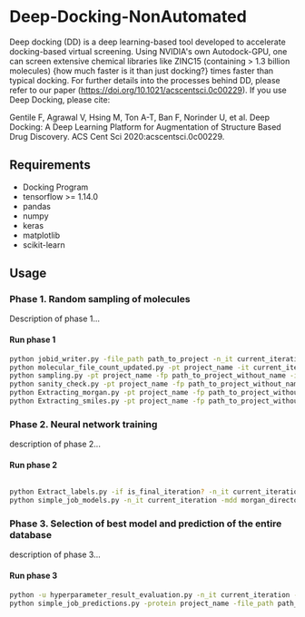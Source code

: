 # Deep-Docking-NonAutomated

Deep docking (DD) is a deep learning-based tool developed to accelerate docking-based virtual screening. Using NVIDIA's own Autodock-GPU,  one can screen extensive chemical libraries like ZINC15 (containing > 1.3 billion molecules) {how much faster is it than just docking?} times faster than typical docking. For further details into the processes behind DD, please refer to our paper (https://doi.org/10.1021/acscentsci.0c00229). If you use Deep Docking, please cite:

Gentile F, Agrawal V, Hsing M, Ton A-T, Ban F, Norinder U, et al. Deep Docking: A Deep Learning Platform for Augmentation of Structure Based Drug Discovery. ACS Cent Sci 2020:acscentsci.0c00229.

## Requirements
* Docking Program
* tensorflow >= 1.14.0
* pandas
* numpy
* keras
* matplotlib
* scikit-learn


## Usage

### Phase 1. Random sampling of molecules
Description of phase 1...


#### Run phase 1
```bash
python jobid_writer.py -file_path path_to_project -n_it current_iteration -jid job_id -jn job_name
python molecular_file_count_updated.py -pt project_name -it current_iteration -cdd prediction_directory -t_pos total_processors -t_samp molecules_to_dock
python sampling.py -pt project_name -fp path_to_project_without_name -it current_iteration -dd prediction_directory -t_pos total_processors -tr_sz train_size -vl_sz val_size
python sanity_check.py -pt project_name -fp path_to_project_without_name -it current_iteration
python Extracting_morgan.py -pt project_name -fp path_to_project_without_name -it current_iteration -md morgan_directory -t_pos total_processors
python Extracting_smiles.py -pt project_name -fp path_to_project_without_name -it current_iteration -fn 0 -smd smile_directory -sd sdf_directory -t_pos total_processors -if is_final_iteration?
```
  
### Phase 2. Neural network training
description of phase 2...

#### Run phase 2
```bash

python Extract_labels.py -if is_final_iteration? -n_it current_iteration -protein project_name -file_path path_to_project_without_name -t_pos total_processors -sof docking_software
python simple_job_models.py -n_it current_iteration -mdd morgan_directory -time 00-04:00 -file_path project_path -nhp num_hyperparameters -titr total_iterations -n_mol num_molecules --percent_first_mols percent_first_molecules -ct cutoff_threshold --percent_last_mols percent_last_mols
```

### Phase 3. Selection of best model and prediction of the entire database
description of phase 3...

#### Run phase 3
```bash
python -u hyperparameter_result_evaluation.py -n_it current_iteration --data_path project_path -mdd morgan_directory -n_mol num_molecules
python simple_job_predictions.py -protein project_name -file_path path_to_project_without_name -n_it current_iteration -mdd morgan_directory

```









